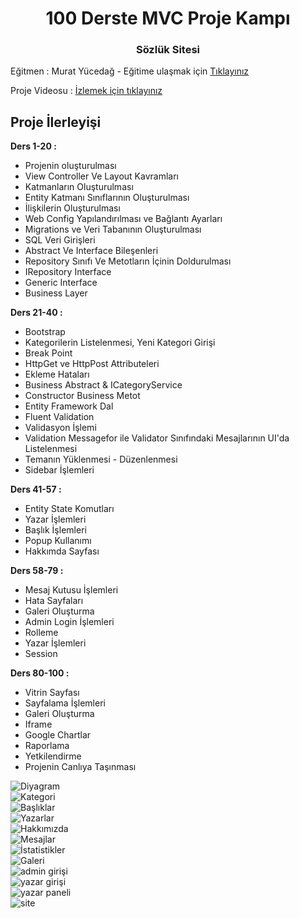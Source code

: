 <h1 align="center">100 Derste MVC Proje Kampı</h1>
<h3 align="center">Sözlük Sitesi</h3>
<p>Eğitmen : Murat Yücedağ - Eğitime ulaşmak için  <a href="https://www.youtube.com/watch?v=yFToRUL6h8A&list=PLKnjBHu2xXNNQJehhCg--CzQQMHXTsFAb" target="_blank">Tıklayınız</a></p>
<p>Proje Videosu : <a href="https://www.youtube.com/watch?v=GNpbT0jYglo&t=68s" target="_blank">İzlemek için tıklayınız</a></p>

<h2>Proje İlerleyişi</h2>
<b>Ders 1-20 :</b>
<ul>
  <li>Projenin oluşturulması</li>
  <li>View Controller Ve Layout Kavramları</li>
  <li>Katmanların Oluşturulması</li>
  <li>Entity Katmanı Sınıflarının Oluşturulması</li>
  <li>İlişkilerin Oluşturulması</li>
  <li>Web Config Yapılandırılması ve Bağlantı Ayarları</li>
  <li>Migrations ve Veri Tabanının Oluşturulması</li>
  <li>SQL Veri Girişleri</li>
  <li>Abstract Ve Interface Bileşenleri</li>
  <li>Repository Sınıfı Ve Metotların İçinin Doldurulması</li>
  <li>IRepository Interface</li>
  <li>Generic Interface</li>
  <li>Business Layer</li>
</ul>  

<b>Ders 21-40 :</b>
<ul>
  <li>Bootstrap</li>
  <li>Kategorilerin Listelenmesi, Yeni Kategori Girişi</li>
  <li>Break Point</li>
  <li>HttpGet ve HttpPost Attributeleri</li>
  <li>Ekleme Hataları</li>
  <li>Business Abstract & ICategoryService</li>
  <li>Constructor Business Metot</li>
  <li>Entity Framework Dal</li>
  <li>Fluent Validation</li>
  <li>Validasyon İşlemi</li>
  <li>Validation Messagefor ile Validator Sınıfındaki Mesajlarının UI'da Listelenmesi</li>
  <li>Temanın Yüklenmesi - Düzenlenmesi</li>
  <li>Sidebar İşlemleri</li>
</ul> 

<b>Ders 41-57 :</b>
<ul>
  <li>Entity State Komutları</li>
  <li>Yazar İşlemleri</li>
  <li>Başlık İşlemleri</li>
  <li>Popup Kullanımı</li>
  <li>Hakkımda Sayfası</li>
</ul>
 
<b>Ders 58-79 :</b>
<ul>
  <li>Mesaj Kutusu İşlemleri</li>
  <li>Hata Sayfaları</li>
  <li>Galeri Oluşturma</li>
  <li>Admin Login İşlemleri</li>
  <li>Rolleme</li>
  <li>Yazar İşlemleri</li>
  <li>Session</li>
</ul>

<b>Ders 80-100 :</b>
<ul>
  <li>Vitrin Sayfası</li>
  <li>Sayfalama İşlemleri</li>
  <li>Galeri Oluşturma</li>
  <li>Iframe</li>
  <li>Google Chartlar</li>
  <li>Raporlama</li>
  <li>Yetkilendirme</li>
  <li>Projenin Canlıya Taşınması</li>
</ul>


![Diyagram](https://user-images.githubusercontent.com/83236586/120922097-ebb57600-c6cf-11eb-8bf4-4c8ca54016e1.JPG)
<br>
![Kategori](https://user-images.githubusercontent.com/83236586/120922100-ef48fd00-c6cf-11eb-9386-6dbf8f735b54.JPG)
<br>
![Başlıklar](https://user-images.githubusercontent.com/83236586/120922102-f07a2a00-c6cf-11eb-865f-261ff7d4a59b.JPG)
<br>
![Yazarlar](https://user-images.githubusercontent.com/83236586/120922105-f40db100-c6cf-11eb-8f3d-182701d2e169.JPG)
<br>
![Hakkımızda](https://user-images.githubusercontent.com/83236586/120922108-f53ede00-c6cf-11eb-9e6c-e1d9fb0f0950.JPG)
<br>
![Mesajlar](https://user-images.githubusercontent.com/83236586/120922110-f7a13800-c6cf-11eb-828d-69d024e80790.JPG)
<br>
![İstatistikler](https://user-images.githubusercontent.com/83236586/120922112-f96afb80-c6cf-11eb-8481-efccf3a4f207.JPG)
<br>
![Galeri](https://user-images.githubusercontent.com/83236586/120922113-fc65ec00-c6cf-11eb-8d70-c60bcc5add8b.JPG)
<br>
![admin girişi](https://user-images.githubusercontent.com/83236586/124275553-5e890400-db4b-11eb-9e2d-66a354adcbac.JPG)
<br>
![yazar girişi](https://user-images.githubusercontent.com/83236586/124275568-63e64e80-db4b-11eb-8dad-0ac63d5b5df0.JPG)
<br>
![yazar paneli](https://user-images.githubusercontent.com/83236586/124275788-b0318e80-db4b-11eb-9b8f-da50e7613686.JPG)
<br>
![site](https://user-images.githubusercontent.com/83236586/124275941-dd7e3c80-db4b-11eb-8750-7059bbda276e.JPG)


